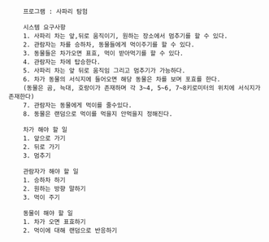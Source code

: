         프로그램 : 사파리 탐험

        시스템 요구사항
        1. 사파리 차는 앞,뒤로 움직이기, 원하는 장소에서 멈추기를 할 수 있다.
        2. 관람자는 차를 승하차, 동물들에게 먹이주기를 할 수 있다.
        3. 동물들은 차가오면 표효, 먹이 받아먹기를 할 수 있다.
        4. 관람자는 차에 탑승한다.
        5. 사파리 차는 앞 뒤로 움직임 그리고 멈추기가 가능하다.
        6. 차가 동물의 서식지에 들어오면 해당 동물은 차를 보며 포효를 한다.
        (동물은 곰, 늑대, 호랑이가 존재하며 각 3~4, 5~6, 7~8키로미터의 위치에 서식지가 존재한다)
        7. 관람자는 동물에게 먹이를 줄수있다.
        8. 동물은 랜덤으로 먹이를 먹을지 안먹을지 정해진다.

        차가 해야 할 일
        1. 앞으로 가기
        2. 뒤로 가기
        3. 멈추기

        관람자가 해야 할 일
        1. 승하차 하기
        2. 원하는 방향 말하기
        3. 먹이 주기

        동물이 해야 할 일
        1. 차가 오면 표효하기
        2. 먹이에 대해 랜덤으로 반응하기
